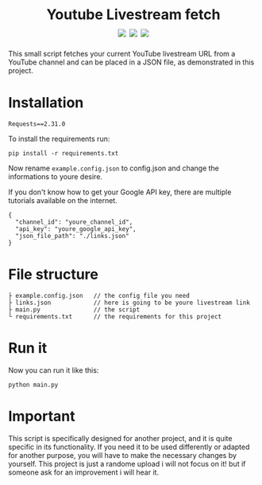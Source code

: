 
<h1 align="center">
    Youtube Livestream fetch
    <br>
    <div align="center">
    <img src="https://img.shields.io/badge/Python-3.10.4-blue" align="center"/>
    <img src="https://img.shields.io/badge/Developing-only on request-brightgreen" align="center"/>
    <img src="https://img.shields.io/badge/Version-1.0-green" align="center"/>
    </div>
</h1>

This small script fetches your current YouTube livestream URL from a YouTube channel and can be placed in a JSON file, as demonstrated in this project.

# Installation
```
Requests==2.31.0
```
To install the requirements run:
```
pip install -r requirements.txt
```

Now rename ```example.config.json``` to config.json and change the informations to youre desire.

If you don't know how to get your Google API key, there are multiple tutorials available on the internet.

```
{
  "channel_id": "youre_channel_id",
  "api_key": "youre_google_api_key",
  "json_file_path": "./links.json"
}
```
# File structure
```
├ example.config.json   // the config file you need
├ links.json            // here is going to be youre livestream link
├ main.py               // the script
└ requirements.txt      // the requirements for this project
```
# Run it
Now you can run it like this:
```
python main.py
```
# Important
This script is specifically designed for another project, and it is quite specific in its functionality. If you need it to be used differently or adapted for another purpose, you will have to make the necessary changes by yourself.
This project is just a randome upload i will not focus on it! but if someone ask for an improvement i will hear it.

